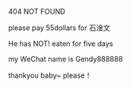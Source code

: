 404 NOT FOUND 







please pay 55dollars for 石淦文




He has NOT! eaten for five days





my WeChat name is Gendy888888





thankyou baby~   please！
